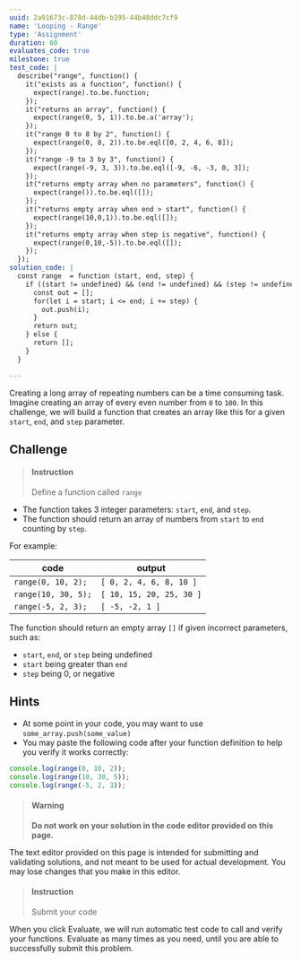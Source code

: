 ```yaml
---
uuid: 2a91673c-878d-44db-b195-44b48ddc7cf9
name: 'Looping - Range'
type: 'Assignment'
duration: 60
evaluates_code: true
milestone: true
test_code: |
  describe("range", function() {
    it("exists as a function", function() {
      expect(range).to.be.function;
    });
    it("returns an array", function() {
      expect(range(0, 5, 1)).to.be.a('array');
    });
    it("range 0 to 8 by 2", function() {
      expect(range(0, 8, 2)).to.be.eql([0, 2, 4, 6, 8]);
    });
    it("range -9 to 3 by 3", function() {
      expect(range(-9, 3, 3)).to.be.eql([-9, -6, -3, 0, 3]);
    });
    it("returns empty array when no parameters", function() {
      expect(range()).to.be.eql([]);
    });
    it("returns empty array when end > start", function() {
      expect(range(10,0,1)).to.be.eql([]);
    });
    it("returns empty array when step is negative", function() {
      expect(range(0,10,-5)).to.be.eql([]);
    });
  });
solution_code: |
  const range  = function (start, end, step) {
    if ((start != undefined) && (end != undefined) && (step != undefined) && (end >= start) && (step > 0)) {
      const out = [];
      for(let i = start; i <= end; i += step) {
        out.push(i);
      }
      return out;
    } else {
      return [];
    }
  }

---
```


Creating a long array of repeating numbers can be a time consuming task. Imagine creating an array of every even number from `0` to `100`. In this challenge, we will build a function that creates an array like this for a given `start`, `end`, and `step` parameter.

## Challenge 

> #### Instruction
> Define a function called `range`

* The function takes 3 integer parameters: `start`, `end`, and `step`.
* The function should return an array of numbers from `start` to `end` counting by `step`.

For example:

| code  | output |
| ----- | ------ |
|  `range(0, 10, 2);`  |  `[ 0, 2, 4, 6, 8, 10 ]`  |
|  `range(10, 30, 5);` |  `[ 10, 15, 20, 25, 30 ]` |
|  `range(-5, 2, 3);`  |  `[ -5, -2, 1 ]` |

The function should return an empty array `[]` if given incorrect parameters, such as:

  - `start`, `end`, or `step` being undefined
  - `start` being greater than `end`
  - `step` being 0, or negative

## Hints

* At some point in your code, you may want to use `some_array.push(some_value)`
* You may paste the following code after your function definition to help you verify it works correctly:

```javascript
console.log(range(0, 10, 2));
console.log(range(10, 30, 5));
console.log(range(-5, 2, 3));
```

> #### Warning
> **Do not work on your solution in the code editor provided on this page.**

The text editor provided on this page is intended for submitting and validating solutions, and not meant to be used for actual development. You may lose changes that you make in this editor.

> #### Instruction
> Submit your code

When you click Evaluate, we will run automatic test code to call and verify your functions. Evaluate as many times as you need, until you are able to successfully submit this problem.

